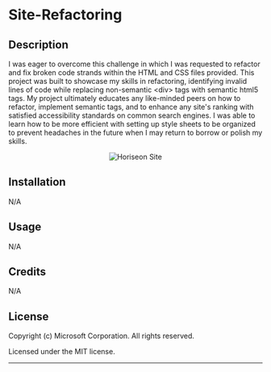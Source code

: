 # Site-Refactoring

## Description

<!-- Provide a short description explaining the what, why, and how of your project. Use the following questions as a guide: -->

I was eager to overcome this challenge in which I was requested to refactor and fix broken code strands within the HTML and CSS files provided.
This project was built to showcase my skills in refactoring, identifying invalid lines of code while replacing non-semantic &lt;div&gt; tags with semantic html5 tags.
My project ultimately educates any like-minded peers on how to refactor, implement semantic tags, and to enhance any site's ranking with satisfied accessibility standards on common search engines.
I was able to learn how to be more efficient with setting up style sheets to be organized to prevent headaches in the future when I may return to borrow or polish my skills.

<p align="center">
  <img alt="Horiseon Site" src="https://drive.google.com/file/d/10KaW3Z5IF7sqL73dOPelr1-4EQwpRkvo/view">
</p>

<!-- - What was your motivation?
- Why did you build this project? (Note: the answer is not "Because it was a homework assignment.")
- What problem does it solve?
- What did you learn? -->

<!-- ## Table of Contents -->

<!-- If your README is long, add a table of contents to make it easy for users to find what they need. -->

<!-- - [Installation](#installation)
- [Usage](#usage)
- [Credits](#credits)
- [License](#license) -->

## Installation

N/A

## Usage

N/A

<!-- Provide instructions and examples for use. Include screenshots as needed.

To add a screenshot, create an `assets/images` folder in your repository and upload your screenshot to it. Then, using the relative filepath, add it to your README using the following syntax:

    ```md
    ![alt text](assets/images/screenshot.png)
    ``` -->

## Credits

N/A

<!-- List your collaborators, if any, with links to their GitHub profiles.

If you used any third-party assets that require attribution, list the creators with links to their primary web presence in this section.

If you followed tutorials, include links to those here as well. -->

## License

Copyright (c) Microsoft Corporation. All rights reserved.

Licensed under the MIT license.

---

<!-- 🏆 The previous sections are the bare minimum, and your project will ultimately determine the content of this document. You might also want to consider adding the following sections.

## Badges

![badmath](https://img.shields.io/github/languages/top/lernantino/badmath)

Badges aren't necessary, per se, but they demonstrate street cred. Badges let other developers know that you know what you're doing. Check out the badges hosted by [shields.io](https://shields.io/). You may not understand what they all represent now, but you will in time.

## Features

If your project has a lot of features, list them here.

## How to Contribute

If you created an application or package and would like other developers to contribute it, you can include guidelines for how to do so. The [Contributor Covenant](https://www.contributor-covenant.org/) is an industry standard, but you can always write your own if you'd prefer.

## Tests

Go the extra mile and write tests for your application. Then provide examples on how to run them here. -->